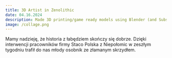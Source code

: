 ```yaml
---
title: 3D Artist in Zenolithic
date: 04.16.2024
description: Made 3D printing/game ready models using Blender (and Substance Painter/Aseprite). Modeled, sculpted, textured, rigged and animated models. Collaborated with other 3D/2D artists and programmers.
image: /collage.png
---
```


Mamy nadzieję, że historia z łabędziem skończy się dobrze. Dzięki interwencji pracowników firmy Staco Polska z Niepołomic w zeszłym tygodniu trafił do nas młody osobnik ze złamanym skrzydłem.
